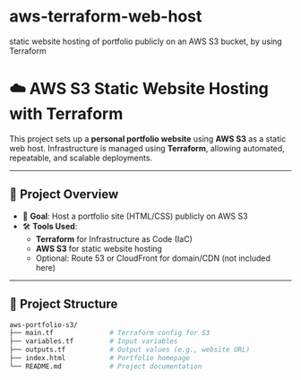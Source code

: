 # aws-terraform-web-host
static website hosting of  portfolio publicly on an AWS S3 bucket, by using Terraform
# ☁️ AWS S3 Static Website Hosting with Terraform

This project sets up a **personal portfolio website** using **AWS S3** as a static web host. Infrastructure is managed using **Terraform**, allowing automated, repeatable, and scalable deployments.

---

## 📌 Project Overview

- 🎯 **Goal**: Host a portfolio site (HTML/CSS) publicly on AWS S3
- 🛠️ **Tools Used**:
  - **Terraform** for Infrastructure as Code (IaC)
  - **AWS S3** for static website hosting
  - Optional: Route 53 or CloudFront for domain/CDN (not included here)

---

## 📁 Project Structure

```bash
aws-portfolio-s3/
├── main.tf              # Terraform config for S3
├── variables.tf         # Input variables
├── outputs.tf           # Output values (e.g., website URL)
├── index.html           # Portfolio homepage
└── README.md            # Project documentation
